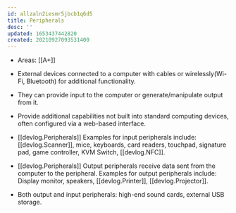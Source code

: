 ```yaml
---
id: allzaln2iesmr5jbcb1q6d5
title: Peripherals
desc: ''
updated: 1653437442820
created: 20210927093531400
---
```


- Areas: [[A+]]

- External devices connected to a computer with cables or wirelessly(Wi-Fi, Bluetooth) for additional functionality.
- They can provide input to the computer or generate/manipulate output from it.
- Provide additional capabilities not built into standard computing devices, often configured via a web-based interface.
- [[devlog.Peripherals]]
  Examples for input peripherals include: [[devlog.Scanner]], mice, keyboards, card readers, touchpad, signature pad, game controller, KVM Switch, [[devlog.NFC]].
- [[devlog.Peripherals]]
  Output peripherals receive data sent from the computer to the peripheral.
  Examples for output peripherals include: Display monitor, speakers, [[devlog.Printer]], [[devlog.Projector]].
- Both output and input peripherals: high-end sound cards, external USB storage.
